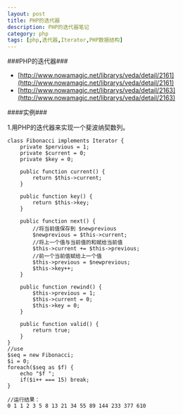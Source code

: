 ```yaml
---
layout: post
title: PHP的迭代器
description: PHP的迭代器笔记
category: php
tags: [php,迭代器,Iterator,PHP数据结构]
---
```

###PHP的迭代器###

* [http://www.nowamagic.net/librarys/veda/detail/2161](http://www.nowamagic.net/librarys/veda/detail/2161)
* [http://www.nowamagic.net/librarys/veda/detail/2163](http://www.nowamagic.net/librarys/veda/detail/2163)

####实例###
<p>1.用PHP的迭代器来实现一个斐波纳契数列。</p>

	class Fibonacci implements Iterator {
		private $pervious = 1;
		private $current = 0;
		private $key = 0;
		
		public function current() {
			return $this->current;
		}
		
		public function key() {
			return $this->key;
		}
		
		public function next() {
			//将当前值保存到 $newprevious
			$newprevious = $this->current;
			//将上一个值与当前值的和赋给当前值
			$this->current += $this->previous;
			//前一个当前值赋给上一个值
			$this->previous = $newprevious;
			$this->key++;
		}
		
		public function rewind() {
			$this->previous = 1;
			$this->current = 0;
			$this->key = 0;
		}
		
		public function valid() {
			return true;
		}
	}
	//use
	$seq = new Fibonacci;
	$i = 0;
	foreach($seq as $f) {
		echo "$f ";
		if($i++ === 15) break;
	}
	
	//运行结果：
	0 1 1 2 3 5 8 13 21 34 55 89 144 233 377 610
	
	



